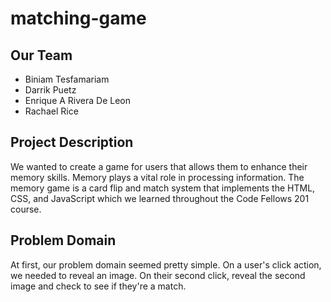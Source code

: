 # matching-game

## Our Team
 - Biniam Tesfamariam
 - Darrik Puetz
 - Enrique A Rivera De Leon
 - Rachael Rice
 
 ## Project Description
 We wanted to create a game for users that allows them to enhance their memory skills. Memory plays a vital role in processing information. The memory game is a card flip and match system that implements the HTML, CSS, and JavaScript which we learned throughout the Code Fellows 201 course.

## Problem Domain
At first, our problem domain seemed pretty simple. On a user's click action, we needed to reveal an image. On their second click, reveal the second image and check to see if they're a match.
